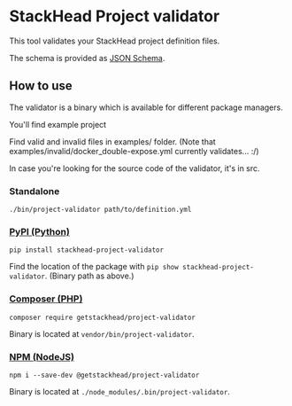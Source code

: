 # StackHead Project validator

This tool validates your StackHead project definition files.

The schema is provided as [JSON Schema](https://json-schema.org/).

## How to use

The validator is a binary which is available for different package managers.

You'll find example project 

Find valid and invalid files in examples/ folder.
(Note that examples/invalid/docker_double-expose.yml currently validates... :/)

In case you're looking for the source code of the validator, it's in src.

### Standalone

```shell script
./bin/project-validator path/to/definition.yml
```

### [PyPI (Python)](https://pypi.org/project/stackhead-project-validator)

```shell script
pip install stackhead-project-validator
```

Find the location of the package with `pip show stackhead-project-validator`. (Binary path as above.)

### [Composer (PHP)](https://packagist.org/packages/getstackhead/project-validator)

```shell script
composer require getstackhead/project-validator
```

Binary is located at `vendor/bin/project-validator`.

### [NPM (NodeJS)](https://www.npmjs.com/package/@getstackhead/project-validator)

```shell script
npm i --save-dev @getstackhead/project-validator
```

Binary is located at `./node_modules/.bin/project-validator`.